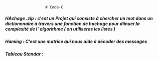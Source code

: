                       # Code-C
##### HAchage .zip : c'est un Projet  qui consiste à chercher un mot dans un dictionnnaire  à travers une fonction de hachage pour diinuer la complexité de l' algorithme ( on utiliseras les listes )
#####  Haming :  C'est une  matrice  qui nous aide à décoder des messages 
#####  Tableau  Standar  : 
